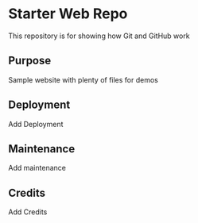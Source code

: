 # Starter Web Repo

This repository is for showing how Git and GitHub work

## Purpose

Sample website with plenty of files for demos

## Deployment

Add Deployment

## Maintenance

Add maintenance

## Credits

Add Credits
